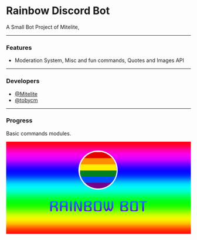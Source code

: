 
# Rainbow Discord Bot
A Small Bot Project of Mitelite,
***
### Features
- Moderation System, Misc and fun commands, Quotes and Images API

***
### Developers
- [@Mitelite](https://github.com/Mitelite)
- [@tobycm](https://github.com/tobycm)
***
### Progress
Basic commands modules.

![This is a image](../assets/BannerRainbowBot.png)
